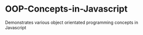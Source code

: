 # OOP-Concepts-in-Javascript

Demonstrates various object orientated programming concepts in Javascript

